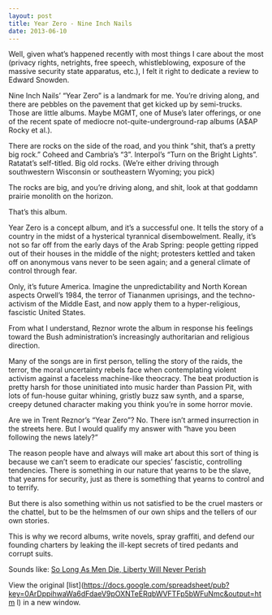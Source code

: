 ```yaml
---
layout: post
title: Year Zero - Nine Inch Nails
date: 2013-06-10
---
```



Well, given what’s happened recently with most things I care about the
most (privacy rights, netrights, free speech, whistleblowing, exposure
of the massive security state apparatus, etc.), I felt it right to
dedicate a review to Edward Snowden.

Nine Inch Nails’ “Year Zero” is a landmark for me. You’re driving along,
and there are pebbles on the pavement that get kicked up by semi-trucks.
Those are little albums. Maybe MGMT, one of Muse’s later offerings, or
one of the recent spate of mediocre not-quite-underground-rap albums
(A\$AP Rocky et al.).

There are rocks on the side of the road, and you think “shit, that’s a
pretty big rock.” Coheed and Cambria’s “3”. Interpol’s “Turn on the
Bright Lights”. Ratatat’s self-titled. Big old rocks. (We’re either
driving through southwestern Wisconsin or southeastern Wyoming; you
pick)

The rocks are big, and you’re driving along, and shit, look at that
goddamn prairie monolith on the horizon.

That’s this album.

Year Zero is a concept album, and it’s a successful one. It tells the
story of a country in the midst of a hysterical tyrannical
disembowelment. Really, it’s not so far off from the early days of the
Arab Spring: people getting ripped out of their houses in the middle of
the night; protesters kettled and taken off on anonymous vans never to
be seen again; and a general climate of control through fear.

Only, it’s future America. Imagine the unpredictability and North Korean
aspects Orwell’s 1984, the terror of Tiananmen uprisings, and the
techno-activism of the Middle East, and now apply them to a
hyper-religious, fascistic United States.

From what I understand, Reznor wrote the album in response his feelings
toward the Bush administration’s increasingly authoritarian and
religious direction.

Many of the songs are in first person, telling the story of the raids,
the terror, the moral uncertainty rebels face when contemplating violent
activism against a faceless machine-like theocracy. The beat production
is pretty harsh for those uninitiated into music harder than Passion
Pit, with lots of fun-house guitar whining, gristly buzz saw synth, and
a sparse, creepy detuned character making you think you’re in some
horror movie.

Are we in Trent Reznor’s “Year Zero”? No. There isn’t armed insurrection
in the streets here. But I would qualify my answer with “have you been
following the news lately?”

The reason people have and always will make art about this sort of thing
is because we can’t seem to eradicate our species’ fascistic,
controlling tendencies. There is something in our nature that yearns to
be the slave, that yearns for security, just as there is something that
yearns to control and to terrify.

But there is also something within us not satisfied to be the cruel
masters or the chattel, but to be the helmsmen of our own ships and the
tellers of our own stories.

This is why we record albums, write novels, spray graffiti, and defend
our founding charters by leaking the ill-kept secrets of tired pedants
and corrupt suits.

Sounds like: [So Long As Men Die, Liberty Will Never
Perish](https://www.youtube.com/watch?v=WibmcsEGLKo)

View the original
[list](https://docs.google.com/spreadsheet/pub?key=0ArDppihwaWa6dFdaeV9pOXNTeERqbWVFTFp5bWFuNmc&output=htm    l) in a
new window.

